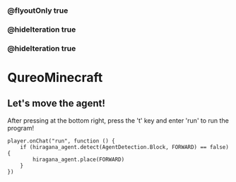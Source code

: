 ### @flyoutOnly true
### @hideIteration true
### @hideIteration true
# QureoMinecraft

## Let's move the agent!

After pressing [](https://raw.githubusercontent.com/camp-minecraft/TechkidsCampTutorial/master/images/playbutton.png) at the bottom right, press the 't' key and enter 'run' to run the program!

```template
player.onChat("run", function () {
    if (hiragana_agent.detect(AgentDetection.Block, FORWARD) == false) {
        hiragana_agent.place(FORWARD)
    }
})
```